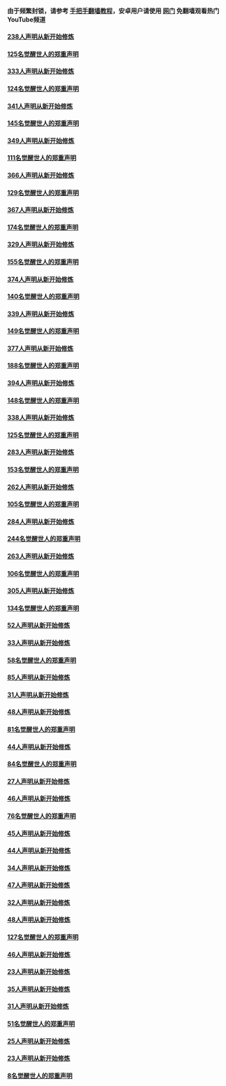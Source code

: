 #### 由于频繁封锁，请参考 [手把手翻墙教程](https://github.com/gfw-breaker/guides/wiki/)，安卓用户请使用 [网门](https://github.com/gfw-breaker/nogfw/blob/master/dl.md?t=07120000) 免翻墙观看热门YouTube频道 

#### [238人声明从新开始修炼](../pages/91/427767.md?t=07120000) 

#### [125名觉醒世人的郑重声明](../pages/91/427766.md?t=07120000) 

#### [333人声明从新开始修炼](../pages/91/427525.md?t=07120000) 

#### [124名觉醒世人的郑重声明](../pages/91/427524.md?t=07120000) 

#### [341人声明从新开始修炼](../pages/91/427255.md?t=07120000) 

#### [145名觉醒世人的郑重声明](../pages/91/427254.md?t=07120000) 

#### [349人声明从新开始修炼](../pages/91/426969.md?t=07120000) 

#### [111名觉醒世人的郑重声明](../pages/91/426968.md?t=07120000) 

#### [366人声明从新开始修炼](../pages/91/426737.md?t=07120000) 

#### [129名觉醒世人的郑重声明](../pages/91/426736.md?t=07120000) 

#### [367人声明从新开始修炼](../pages/91/426421.md?t=07120000) 

#### [174名觉醒世人的郑重声明](../pages/91/426420.md?t=07120000) 

#### [329人声明从新开始修炼](../pages/91/426139.md?t=07120000) 

#### [155名觉醒世人的郑重声明](../pages/91/426138.md?t=07120000) 

#### [374人声明从新开始修炼](../pages/91/425811.md?t=07120000) 

#### [140名觉醒世人的郑重声明](../pages/91/425810.md?t=07120000) 

#### [339人声明从新开始修炼](../pages/91/425690.md?t=07120000) 

#### [149名觉醒世人的郑重声明](../pages/91/425689.md?t=07120000) 

#### [377人声明从新开始修炼](../pages/91/424867.md?t=07120000) 

#### [188名觉醒世人的郑重声明](../pages/91/424866.md?t=07120000) 

#### [394人声明从新开始修炼](../pages/91/423914.md?t=07120000) 

#### [148名觉醒世人的郑重声明](../pages/91/423913.md?t=07120000) 

#### [338人声明从新开始修炼](../pages/91/423540.md?t=07120000) 

#### [125名觉醒世人的郑重声明](../pages/91/423539.md?t=07120000) 

#### [283人声明从新开始修炼](../pages/91/423296.md?t=07120000) 

#### [153名觉醒世人的郑重声明](../pages/91/423295.md?t=07120000) 

#### [262人声明从新开始修炼](../pages/91/423004.md?t=07120000) 

#### [105名觉醒世人的郑重声明](../pages/91/423003.md?t=07120000) 

#### [284人声明从新开始修炼](../pages/91/422707.md?t=07120000) 

#### [244名觉醒世人的郑重声明](../pages/91/422706.md?t=07120000) 

#### [263人声明从新开始修炼](../pages/91/422553.md?t=07120000) 

#### [106名觉醒世人的郑重声明](../pages/91/422552.md?t=07120000) 

#### [305人声明从新开始修炼](../pages/91/422153.md?t=07120000) 

#### [134名觉醒世人的郑重声明](../pages/91/422152.md?t=07120000) 

#### [52人声明从新开始修炼](../pages/91/421846.md?t=07120000) 

#### [33人声明从新开始修炼](../pages/91/421804.md?t=07120000) 

#### [58名觉醒世人的郑重声明](../pages/91/421845.md?t=07120000) 

#### [85人声明从新开始修炼](../pages/91/421769.md?t=07120000) 

#### [31人声明从新开始修炼](../pages/91/421763.md?t=07120000) 

#### [48人声明从新开始修炼](../pages/91/421605.md?t=07120000) 

#### [81名觉醒世人的郑重声明](../pages/91/421656.md?t=07120000) 

#### [44人声明从新开始修炼](../pages/91/421544.md?t=07120000) 

#### [84名觉醒世人的郑重声明](../pages/91/421543.md?t=07120000) 

#### [27人声明从新开始修炼](../pages/91/421465.md?t=07120000) 

#### [46人声明从新开始修炼](../pages/91/421454.md?t=07120000) 

#### [76名觉醒世人的郑重声明](../pages/91/421453.md?t=07120000) 

#### [45人声明从新开始修炼](../pages/91/421452.md?t=07120000) 

#### [44人声明从新开始修炼](../pages/91/421422.md?t=07120000) 

#### [34人声明从新开始修炼](../pages/91/421322.md?t=07120000) 

#### [47人声明从新开始修炼](../pages/91/421264.md?t=07120000) 

#### [32人声明从新开始修炼](../pages/91/421225.md?t=07120000) 

#### [48人声明从新开始修炼](../pages/91/421202.md?t=07120000) 

#### [127名觉醒世人的郑重声明](../pages/91/421224.md?t=07120000) 

#### [46人声明从新开始修炼](../pages/91/421203.md?t=07120000) 

#### [23人声明从新开始修炼](../pages/91/421138.md?t=07120000) 

#### [35人声明从新开始修炼](../pages/91/421122.md?t=07120000) 

#### [31人声明从新开始修炼](../pages/91/421081.md?t=07120000) 

#### [51名觉醒世人的郑重声明](../pages/91/421080.md?t=07120000) 

#### [25人声明从新开始修炼](../pages/91/421020.md?t=07120000) 

#### [23人声明从新开始修炼](../pages/91/420884.md?t=07120000) 

#### [8名觉醒世人的郑重声明](../pages/91/420883.md?t=07120000) 

